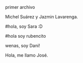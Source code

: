 
primer archivo



Michel Suárez y Jazmin Lavarenga.

#hola, soy Sara :D

#hola soy rubencito

wenas, soy Dani! 

Hola, me llamo José.




